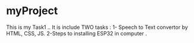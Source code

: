 # myProject
This is my Task1 ..
It is include TWO tasks : 1- Speech to Text convertor by HTML, CSS, JS. 
                          2-Steps to installing ESP32 in computer .
